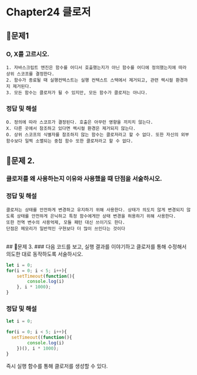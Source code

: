 # Chapter24 클로저
## 📌문제1
### O, X를 고르시오.
```
1. 자바스크립트 엔진은 함수를 어디서 호출했는지가 아닌 함수를 어디에 정의했는지에 따라 상위 스코프를 결정한다. 
2. 함수가 종료될 때 실행컨텍스트는 실행 컨텍스트 스택에서 제거되고, 관련 렉시컬 환경까지 제거된다. 
3. 모든 함수는 클로저가 될 수 있지만, 모든 함수가 클로저는 아니다.
```
### 정답 및 해설
```
O. 정의에 따라 스코프가 결정된다. 호출은 아무런 영향을 끼치치 않는다. 
X. 다른 곳에서 참조하고 있다면 렉시컬 환경은 제거되지 않는다.  
O. 상위 스코프의 식별자를 참조하지 않는 함수는 클로저라고 할 수 없다. 또한 자신의 외부 함수보다 일찍 소멸되는 중첩 함수 또한 클로저라고 할 수 없다.
```

## 📌문제 2.
### 클로저를 왜 사용하는지 이유와 사용했을 때 단점을 서술하시오.

### 정답 및 해설
```
클로저는 상태를 안전하게 변경하고 유지하기 위해 사용한다. 상태가 의도치 않게 변경되지 않도록 상태를 안전하게 은닉하고 특정 함수에게만 상태 변경을 허용하기 위해 사용한다.
또한 전역 변수의 사용억제, 모듈 패턴 대신 쓰이기도 한다.
단점은 메모리가 일반적인 구현보다 더 많이 쓰인다는 것이다
```

<br>
## 📌문제 3.
### 다음 코드를 보고, 실행 결과를 이야기하고 클로저를 통해 수정해서 의도한 대로 동작하도록 서술하시오.

```js
let i = 0;
for(i = 0; i < 5; i++){
	setTimeout(function(){ 
		console.log(i)
	}, i * 1000);
}
```

### 정답 및 해설
```js
let i = 0;

for(i = 0; i < 5; i++){
  setTimeout((function(){ 
		console.log(i)
	})(), i * 1000);
}
```
즉시 실행 함수를 통해 클로저를 생성할 수 있다. 
<br>
